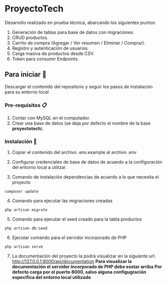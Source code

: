 # ProyectoTech

Desarrollo realizado en prueba técnica, abarcando los siguientes puntos:
1. Generación de tablas para base de datos con migraciones.
2. CRUD productos.
3. Carrito de compra (Agregar / Ver resumen / Eliminar / Comprar).
4. Registro y autenticación de usuarios.
5. Carga masiva de productos desde CSV.
6. Token para consumir Endpoints.

## Para iniciar 🚀

Descargar el contenido del repositorio y seguir los pasos de instalación para su entorno local

### Pre-requisitos 📋
1. Contar con MySQL en el computador.
2. Crear una base de datos (se deja por defecto el nombre de la base <b>proyectotech</b>).
### Instalación 🔧

1. Copiar el contenido del archivo .env.example al archivo .env
2. Configurar credenciales de base de datos de acuerdo a la configuración del entorno local a utilizar.

3. Comando de instalación dependencias de acuerdo a lo que necesita el proyecto
```
composer update
```

4. Comando para ejecutar las migraciones creadas
```
php artisan migrate
```

5. Comando para ejecutar el seed creado para la tabla productos
```
php artisan db:seed
```

6. Ejecutar comando para el servidor incorporado de PHP
```
php artisan serve
```
7. La documentación del proyecto la podrá visualizar en la siguiente url: <a href="http://127.0.0.1:8000/api/documentation" target="_blank"> http://127.0.0.1:8000/api/documentation </a>
**Para visualizar la documentación el servidor incorporado de PHP debe esstar arriba**
**Por defecto carga por el puerto 8000, salvo alguna configugración específica del entorno local utilizado**
